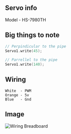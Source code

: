 ## Servo info
Model - HS-7980TH

## Big things to note
```C++
// Perpindicular to the pipe 
Servo1.write(45); 
   
// Parrellel to the pipe
Servo1.write(140); 
```

## Wiring
```
White  - PWM
Orange - 5v
Blue   - Gnd
```

## Image
![Wiring Breadboard](images/1.JPG)
